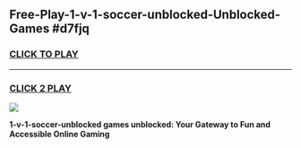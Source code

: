 
## Free-Play-1-v-1-soccer-unblocked-Unblocked-Games #d7fjq
<h3>
<a href="https://news.freeplayer.one?title=1-v-1-soccer-unblocked&ref=8M">CLICK TO PLAY</a></h3>
<hr>

<h3>
<a href="https://news.freeplayer.one?title=1-v-1-soccer-unblocked&ref=8M">CLICK 2 PLAY</a>
  
</h3>

<a href="https://news.freeplayer.one?title=1-v-1-soccer-unblocked&ref=8M"><img src="https://clearcache.store/games.png"></a>


**1-v-1-soccer-unblocked games unblocked: Your Gateway to Fun and Accessible Online Gaming**
